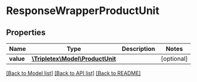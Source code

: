 # ResponseWrapperProductUnit

## Properties
Name | Type | Description | Notes
------------ | ------------- | ------------- | -------------
**value** | [**\Tripletex\Model\ProductUnit**](ProductUnit.md) |  | [optional] 

[[Back to Model list]](../README.md#documentation-for-models) [[Back to API list]](../README.md#documentation-for-api-endpoints) [[Back to README]](../README.md)


